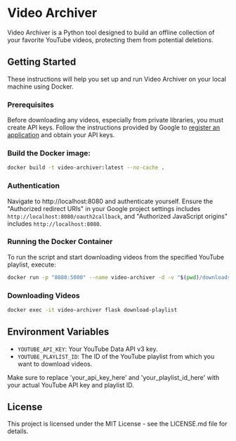 # Video Archiver

Video Archiver is a Python tool designed to build an offline collection of your favorite YouTube videos, protecting them from potential deletions.

## Getting Started

These instructions will help you set up and run Video Archiver on your local machine using Docker.

### Prerequisites
Before downloading any videos, especially from private libraries, you must create API keys. Follow the instructions provided by Google to [register an application](https://developers.google.com/youtube/registering_an_application) and obtain your API keys.

### Build the Docker image:
```bash
docker build -t video-archiver:latest --no-cache .
```

### Authentication
Navigate to http://localhost:8080 and authenticate yourself. Ensure the "Authorized redirect URIs" in your Google project settings includes `http://localhost:8080/oauth2callback`, and "Authorized JavaScript origins" includes `http://localhost:8080`.

### Running the Docker Container
To run the script and start downloading videos from the specified YouTube playlist, execute:
```bash
docker run -p "8080:5000" --name video-archiver -d -v "$(pwd)/downloads:/usr/src/app/downloads" video-archiver:latest
```

### Downloading Videos
```bash
docker exec -it video-archiver flask download-playlist
```

## Environment Variables
- `YOUTUBE_API_KEY`: Your YouTube Data API v3 key.
- `YOUTUBE_PLAYLIST_ID`: The ID of the YouTube playlist from which you want to download videos.

Make sure to replace 'your_api_key_here' and 'your_playlist_id_here' with your actual YouTube API key and playlist ID.

## License
This project is licensed under the MIT License - see the LICENSE.md file for details.